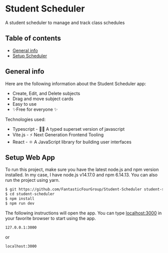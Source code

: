 # Student Scheduler

A student scheduler to manage and track class schedules



## Table of contents

- [General info](#general-info)
- [Setup Scheduler](#setup-web-app)

## General info

Here are the following information about the Student Scheduler app:

- Create, Edit, and Delete subjects
- Drag and move subject cards
- Easy to use
- ✨Free for everyone ✨

Technologies used:

- Typescript - 👨‍💻 A typed superset version of javascript
- Vite.js - ⚡ Next Generation Frontend Tooling
- React - ⚛️ A JavaScript library for building user interfaces

## Setup Web App

To run this project, make sure you have the latest node.js and npm version installed. In my case, I have node.js v14.17.0 and npm 6.14.13.
You can also run the project using yarn.

```sh
$ git https://github.com/FantasticFourGroup/Student-Scheduler student-scheduler
$ cd student-scheduler
$ npm install
$ npm run dev
```

The following instructions will open the app. You can type [localhost:3000](localhost.3000) in your favorite browser to start using the app.

```sh
127.0.0.1:3000
```

or

```sh
localhost:3000
```
